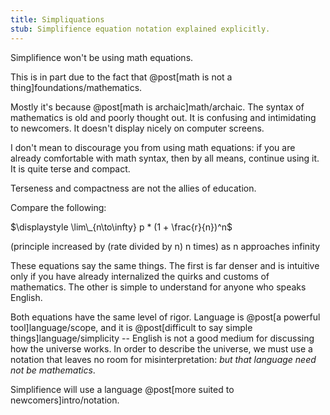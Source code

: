 ```yaml
---
title: Simpliquations
stub: Simplifience equation notation explained explicitly.
---
```

Simplifience won't be using math equations.

This is in part due to the fact that @post[math is not a thing]foundations/mathematics.

Mostly it's because @post[math is archaic]math/archaic. The syntax of mathematics is old and poorly thought out. It is confusing and intimidating to newcomers. It doesn't display nicely on computer screens.

I don't mean to discourage you from using math equations: if you are already comfortable with math syntax, then by all means, continue using it. It is quite terse and compact.

Terseness and compactness are not the allies of education.

Compare the following:

$\displaystyle \lim\_{n\to\infty} p * (1 + \frac{r}{n})^n$

<div class="equation">
<span class="blue parenthesis">(</span><span class="teal variable">principle</span>
<span class="operation">increased by</span>
<span class="violet parenthesis">(</span><span class="red variable">rate</span>
<span class="operation">divided by</span>
<span class="orange variable">n</span><span class="violet parenthesis">)</span>
<span class="orange variable">n</span>
<span class="operation">times</span><span class="blue parenthesis">)</span>
<span class="operation">as</span>
<span class="orange variable">n</span>
<span class="operation">approaches infinity</span>
</div>

These equations say the same things. The first is far denser and is intuitive only if you have already internalized the quirks and customs of mathematics. The other is simple to understand for anyone who speaks English.

Both equations have the same level of rigor. Language is @post[a powerful tool]language/scope, and it is @post[difficult to say simple things]language/simplicity -- English is not a good medium for discussing how the universe works. In order to describe the universe, we must use a notation that leaves no room for misinterpretation: *but that language need not be mathematics*.

Simplifience will use a language @post[more suited to newcomers]intro/notation.

